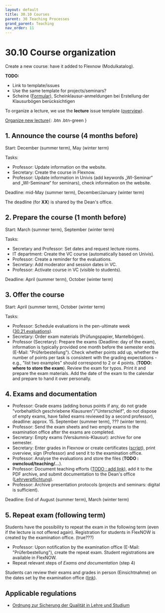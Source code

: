 ```yaml
---
layout: default
title: 30.10 Courses
parent: 30 Teaching Processes
grand_parent: Teaching
nav_order: 11
---
```


# 30.10 Course organization

Create a new course: have it added to Flexnow (Modulkatalog).

**TODO:**

- Link to template/issues
- Use the same template for projects/seminars?
- Scheine ([Formular](https://www.uni-bamberg.de/ism/studium/anmeldung-scheinklausur/)), Scheinklausur-anmeldungen bei Erstellung der Klausurbögen berücksichtigen

To organize a lecture, we use the **lecture** issue template ([overview](https://github.com/digital-work-lab/handbook/labels/lecture)).

[Organize new lecture](https://github.com/digital-work-lab/handbook/issues/new?assignees=geritwagner&labels=lecture&projects=&template=01_LECTURE.md&title=lecture%3A+){: .btn .btn-green }

## 1. Announce the course (4 months before)
 
Start: December (summer term), May (winter term)

Tasks:

- Professor: Update information on the website.
- Secretary: Create the course in Flexnow.
- Professor: Update information in Univis (add keywords „WI-Seminar“ and „WI-Seminare“ for seminars), check information on the website.

Deadline: mid-May (summer term), December/January (winter term)

The deadline (for **XX**) is shared by the Dean's office.

## 2. Prepare the course (1 month before)

Start: March (summer term), September (winter term)

Tasks:

- Secretary and Professor: Set dates and request lecture rooms.
- IT department: Create the VC course (automatically based on Univis).
- Professor: Create a reminder for the evaluations.
- Secretary: Add moderator and session dates in VC.
- Professor: Activate course in VC (visible to students).

Deadline: April (summer term), October (winter term)

## 3. Offer the course

Start: April (summer term), October (winter term)

Tasks:

- Professor: Schedule evaluations in the pen-ultimate week ([30.21.evaluations](30.21.evaluations.html)).
- Secretary: Order exam materials (Prüfungspapier, Mantelbögen).
- Professor (Secretary): Prepare the exams (Deadline: day of the exam), information is typically provided one month before the semester ends (E-Mail: "Prüferbestellung"). Check whether points add up, whether the number of points per task is consistent with the grading expectations - e.g., "list two examples" should correspond to 2 or 4 points. (**TODO: where to store the exam**). Review the exam for typos. Print it and prepare the exam materials. Add the date of the exam to the calendar and prepare to hand it over personally.

## 4. Exams and documentation

- Professor: Grade exams (adding bonus points if any, do not grade "vorbehaltlich geschriebene Klausuren"/"Unterschleif", do not dispose of empty exams, have failed exams reviewed by a second professor), deadline: approx. 15. September (summer term), ??? (winter term).
- Professor: Send the exam sheets and two empty exams to the examination office after the exams are completed.
- Secretary: Empty exams (Versäumnis-Klausur): archive for one semester.
- Secretary: Enter grades in Flexnow or create certificates ([script](https://github.com/digital-work-lab/handbook/tree/main/src/scheine)), print overview, sign (Professor) and send it to the examination office.
- Professor: Analyse the evaluations and store the files (**TODO : owncloud/teaching/...**).
- Professor: Document teaching efforts ([TODO : add link](..)), add it to the PDF archive, and submit documentation to the Dean's office ([Lehrverpflichtung](https://www.uni-bamberg.de/abt-personal/formulare-infos-und-merkblaetter/)).
- Professor: Archive presentation protocols (projects and seminars: digital is sufficient).

Deadline: End of August (summer term), March (winter term)

## 5. Repeat exam (following term)

Students have the possibility to repeat the exam in the following term (even if the lecture is not offered again). Registration for students in FlexNOW is created by the examination office. (true???)

- Professor: Upon notification by the examination office (E-Mail: "Prüferbestellung"), create the repeat exam. Student registrations are available in FlexNOW.
- Repeat relevant steps of *Exams and documentation* (step 4) 

Students can review their exams and grades in person (Einsichtnahme) on the dates set by the examination office ([link](https://www.uni-bamberg.de/pruefungsamt/einsichtnahmen/)).

## Applicable regulations

- [Ordnung zur Sicherung der Qualität in Lehre und Studium](https://www.uni-bamberg.de/fileadmin/www.abt-studium/Rechtsvorschriften/1Organisation/Evaluation%20Lehre%20Studium/O-Sicherung-Qualitaet-Lehre-Studium-1.pdf)
